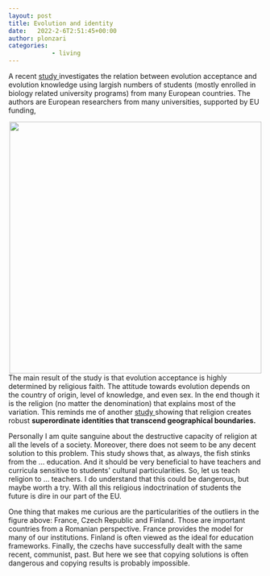 ```yaml
---
layout: post
title: Evolution and identity
date:   2022-2-6T2:51:45+00:00
author: plonzari
categories: 
            - living
---
```


A recent <a href="https://evolution-outreach.biomedcentral.com/articles/10.1186/s12052-021-00158-8"> study </a> 
 investigates the relation between  evolution 
acceptance and evolution knowledge using largish numbers of students (mostly enrolled in biology 
related university programs) from many European countries. 
The authors are European researchers from many universities, supported by EU funding,
<div style="text-align: center">
<a href="https://evolution-outreach.biomedcentral.com/articles/10.1186/s12052-021-00158-8/figures/4"> 
<img src="{{ site.baseurl }}/assets/images/ReligionAndEvolution.png" width="500" /></a>
</div>
The main result of the study is that evolution acceptance is highly determined by religious faith. The
attitude towards evolution depends on the country of origin, level of knowledge, and even sex. In the 
end though it is the religion (no matter the denomination) that explains most of the variation. This reminds me of 
another 
<a href="https://pubmed.ncbi.nlm.nih.gov/34493675/#:~:text=While%20nation%2Dstates%20were%20a,and%20government%20restriction%20on%20religion."> study </a> 
showing that religion creates robust <strong>superordinate identities that transcend geographical boundaries.</strong> 

Personally I am quite sanguine about the destructive capacity of religion at all the levels of a society. 
Moreover, there does not seem to be any decent solution to this problem. This study shows that, as always,
the fish stinks from the ... education. And it should be very beneficial to have 
teachers and curricula sensitive to students' cultural particularities. So, let us teach religion to ... teachers. I do
understand that this could be dangerous, but maybe worth a try. With all this religious indoctrination of
students the future is dire in our part of the EU.

One thing that makes me curious are the particularities of the outliers in the figure above: 
France, Czech Republic and Finland. Those are important countries from a Romanian perspective. France provides 
the model for many of our institutions. Finland is often viewed as the ideal for education frameworks. Finally,
the czechs have successfully dealt with the same recent, communist, past. But here we see that copying solutions
is often dangerous and copying results is probably impossible.  









